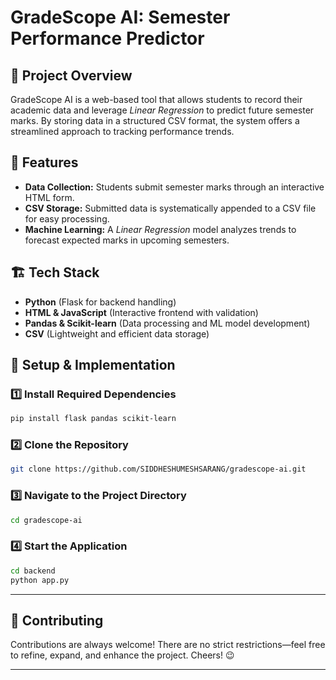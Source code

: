 # **GradeScope AI: Semester Performance Predictor**

## 📝 Project Overview
GradeScope AI is a web-based tool that allows students to record their academic data and leverage *Linear Regression* to predict future semester marks. By storing data in a structured CSV format, the system offers a streamlined approach to tracking performance trends.

## 📌 Features
- **Data Collection:** Students submit semester marks through an interactive HTML form.
- **CSV Storage:** Submitted data is systematically appended to a CSV file for easy processing.
- **Machine Learning:** A *Linear Regression* model analyzes trends to forecast expected marks in upcoming semesters.

## 🏗 Tech Stack
- **Python** (Flask for backend handling)
- **HTML & JavaScript** (Interactive frontend with validation)
- **Pandas & Scikit-learn** (Data processing and ML model development)
- **CSV** (Lightweight and efficient data storage)

## 🚀 Setup & Implementation

### 1️⃣ Install Required Dependencies
```bash
pip install flask pandas scikit-learn
```

### 2️⃣ Clone the Repository
```bash
git clone https://github.com/SIDDHESHUMESHSARANG/gradescope-ai.git
```

### 3️⃣ Navigate to the Project Directory
```bash
cd gradescope-ai
```

### 4️⃣ Start the Application
```bash
cd backend
python app.py
```

---

## 🤝 Contributing
Contributions are always welcome! There are no strict restrictions—feel free to refine, expand, and enhance the project. Cheers! 😉  

---